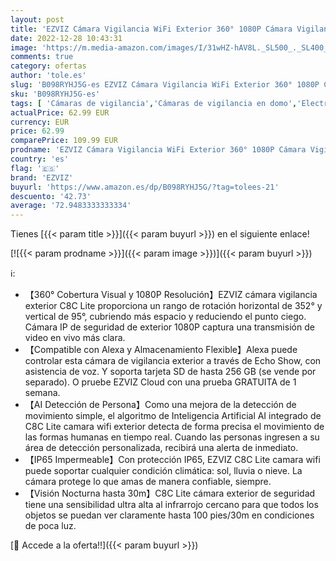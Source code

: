 ```yaml
---
layout: post
title: 'EZVIZ Cámara Vigilancia WiFi Exterior 360° 1080P Cámara Vigilancia de Seguridad  AI Detección de Movimiento  Visión Nocturna de 30m  Alerta de Movimiento IP65 H.265  Compatible con Alexa  C8C Lite'
date: 2022-12-28 10:43:31
image: 'https://m.media-amazon.com/images/I/31wHZ-hAV8L._SL500_._SL400_.jpg'
comments: true
category: ofertas
author: 'tole.es'
slug: 'B098RYHJ5G-es EZVIZ Cámara Vigilancia WiFi Exterior 360° 1080P Cámara...'
sku: 'B098RYHJ5G-es'
tags: [ 'Cámaras de vigilancia','Cámaras de vigilancia en domo','Electrónica','Fotografía y videocámaras','alexa','ezviz','🇪🇸', ]
actualPrice: 62.99 EUR
currency: EUR
price: 62.99
comparePrice: 109.99 EUR
prodname: 'EZVIZ Cámara Vigilancia WiFi Exterior 360° 1080P Cámara Vigilancia de Seguridad  AI Detección de Movimiento  Visión Nocturna de 30m  Alerta de Movimiento IP65 H.265  Compatible con Alexa  C8C Lite'
country: 'es'
flag: '🇪🇸'
brand: 'EZVIZ'
buyurl: 'https://www.amazon.es/dp/B098RYHJ5G/?tag=tolees-21'
descuento: '42.73'
average: '72.9483333333334'
---
```


Tienes [{{< param title >}}]({{< param buyurl >}}) en el siguiente enlace!

[![{{< param prodname >}}]({{< param image >}})]({{< param buyurl >}})

ℹ️:

- 【360° Cobertura Visual y 1080P Resolución】EZVIZ cámara vigilancia exterior C8C Lite proporciona un rango de rotación horizontal de 352° y vertical de 95°, cubriendo más espacio y reduciendo el punto ciego. Cámara IP de seguridad de exterior 1080P captura una transmisión de video en vivo más clara.
- 【Compatible con Alexa y Almacenamiento Flexible】Alexa puede controlar esta cámara de vigilancia exterior a través de Echo Show, con asistencia de voz. Y soporta tarjeta SD de hasta 256 GB (se vende por separado). O pruebe EZVIZ Cloud con una prueba GRATUITA de 1 semana.
- 【AI Detección de Persona】Como una mejora de la detección de movimiento simple, el algoritmo de Inteligencia Artificial AI integrado de C8C Lite camara wifi exterior detecta de forma precisa el movimiento de las formas humanas en tiempo real. Cuando las personas ingresen a su área de detección personalizada, recibirá una alerta de inmediato.
- 【IP65 Impermeable】Con protección IP65, EZVIZ C8C Lite camara wifi puede soportar cualquier condición climática: sol, lluvia o nieve. La cámara protege lo que amas de manera confiable, siempre.
- 【Visión Nocturna hasta 30m】C8C Lite cámara exterior de seguridad tiene una sensibilidad ultra alta al infrarrojo cercano para que todos los objetos se puedan ver claramente hasta 100 pies/30m en condiciones de poca luz.

[🛒 Accede a la oferta!!]({{< param buyurl >}})
